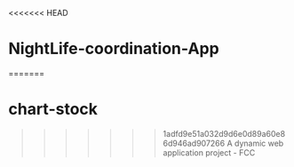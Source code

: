 <<<<<<< HEAD
# NightLife-coordination-App
=======
# chart-stock
>>>>>>> 1adfd9e51a032d9d6e0d89a60e86d946ad907266
A dynamic web application project - FCC
